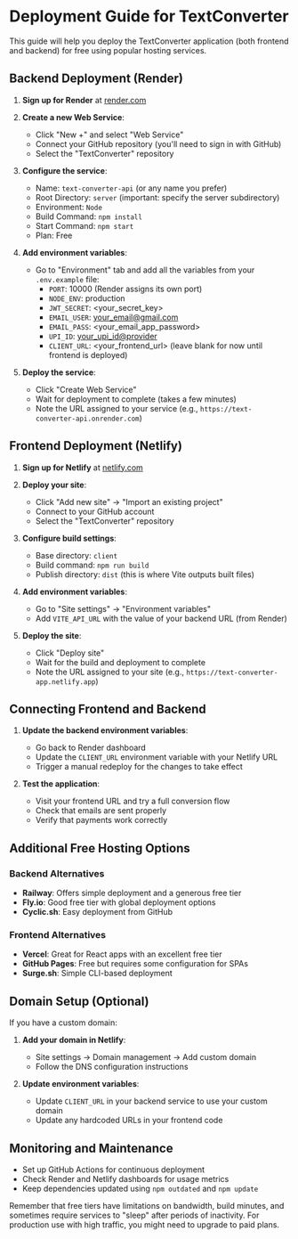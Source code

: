 # Deployment Guide for TextConverter

This guide will help you deploy the TextConverter application (both frontend and backend) for free using popular hosting services.

## Backend Deployment (Render)

1. **Sign up for Render** at [render.com](https://render.com)

2. **Create a new Web Service**:
   - Click "New +" and select "Web Service"
   - Connect your GitHub repository (you'll need to sign in with GitHub)
   - Select the "TextConverter" repository

3. **Configure the service**:
   - Name: `text-converter-api` (or any name you prefer)
   - Root Directory: `server` (important: specify the server subdirectory)
   - Environment: `Node`
   - Build Command: `npm install`
   - Start Command: `npm start`
   - Plan: Free

4. **Add environment variables**:
   - Go to "Environment" tab and add all the variables from your `.env.example` file:
     - `PORT`: 10000 (Render assigns its own port)
     - `NODE_ENV`: production 
     - `JWT_SECRET`: <your_secret_key>
     - `EMAIL_USER`: <your_email@gmail.com>
     - `EMAIL_PASS`: <your_email_app_password>
     - `UPI_ID`: <your_upi_id@provider>
     - `CLIENT_URL`: <your_frontend_url> (leave blank for now until frontend is deployed)

5. **Deploy the service**:
   - Click "Create Web Service"
   - Wait for deployment to complete (takes a few minutes)
   - Note the URL assigned to your service (e.g., `https://text-converter-api.onrender.com`)

## Frontend Deployment (Netlify)

1. **Sign up for Netlify** at [netlify.com](https://netlify.com)

2. **Deploy your site**:
   - Click "Add new site" → "Import an existing project"
   - Connect to your GitHub account
   - Select the "TextConverter" repository

3. **Configure build settings**:
   - Base directory: `client`
   - Build command: `npm run build`
   - Publish directory: `dist` (this is where Vite outputs built files)

4. **Add environment variables**:
   - Go to "Site settings" → "Environment variables"
   - Add `VITE_API_URL` with the value of your backend URL (from Render)

5. **Deploy the site**:
   - Click "Deploy site"
   - Wait for the build and deployment to complete
   - Note the URL assigned to your site (e.g., `https://text-converter-app.netlify.app`)

## Connecting Frontend and Backend

1. **Update the backend environment variables**:
   - Go back to Render dashboard
   - Update the `CLIENT_URL` environment variable with your Netlify URL
   - Trigger a manual redeploy for the changes to take effect

2. **Test the application**:
   - Visit your frontend URL and try a full conversion flow
   - Check that emails are sent properly
   - Verify that payments work correctly

## Additional Free Hosting Options

### Backend Alternatives
- **Railway**: Offers simple deployment and a generous free tier
- **Fly.io**: Good free tier with global deployment options
- **Cyclic.sh**: Easy deployment from GitHub

### Frontend Alternatives
- **Vercel**: Great for React apps with an excellent free tier
- **GitHub Pages**: Free but requires some configuration for SPAs
- **Surge.sh**: Simple CLI-based deployment

## Domain Setup (Optional)

If you have a custom domain:

1. **Add your domain in Netlify**:
   - Site settings → Domain management → Add custom domain
   - Follow the DNS configuration instructions

2. **Update environment variables**:
   - Update `CLIENT_URL` in your backend service to use your custom domain
   - Update any hardcoded URLs in your frontend code

## Monitoring and Maintenance

- Set up GitHub Actions for continuous deployment
- Check Render and Netlify dashboards for usage metrics
- Keep dependencies updated using `npm outdated` and `npm update`

Remember that free tiers have limitations on bandwidth, build minutes, and sometimes require services to "sleep" after periods of inactivity. For production use with high traffic, you might need to upgrade to paid plans. 